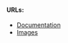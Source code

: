 #### URLs:
- [Documentation](https://www.postgresql.org/docs/)
- [Images](https://hub.docker.com/_/postgres/tags)
